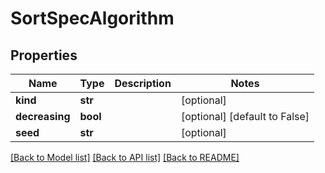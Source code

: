 # SortSpecAlgorithm

## Properties
Name | Type | Description | Notes
------------ | ------------- | ------------- | -------------
**kind** | **str** |  | [optional] 
**decreasing** | **bool** |  | [optional] [default to False]
**seed** | **str** |  | [optional] 

[[Back to Model list]](../README.md#documentation-for-models) [[Back to API list]](../README.md#documentation-for-api-endpoints) [[Back to README]](../README.md)


